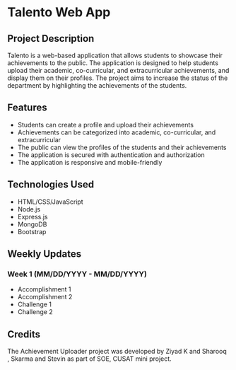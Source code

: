 # Talento Web App

## Project Description

Talento is a web-based application that allows students to showcase their achievements to the public. The application is designed to help students upload their academic, co-curricular, and extracurricular achievements, and display them on their profiles. The project aims to increase the status of the department by highlighting the achievements of the students.

## Features

- Students can create a profile and upload their achievements
- Achievements can be categorized into academic, co-curricular, and extracurricular
- The public can view the profiles of the students and their achievements
- The application is secured with authentication and authorization
- The application is responsive and mobile-friendly

## Technologies Used

- HTML/CSS/JavaScript
- Node.js
- Express.js
- MongoDB
- Bootstrap

## Weekly Updates

### Week 1 (MM/DD/YYYY - MM/DD/YYYY)

- Accomplishment 1
- Accomplishment 2
- Challenge 1
- Challenge 2

## Credits

The Achievement Uploader project was developed by Ziyad K and Sharooq , Skarma and Stevin as part of SOE, CUSAT mini project.

